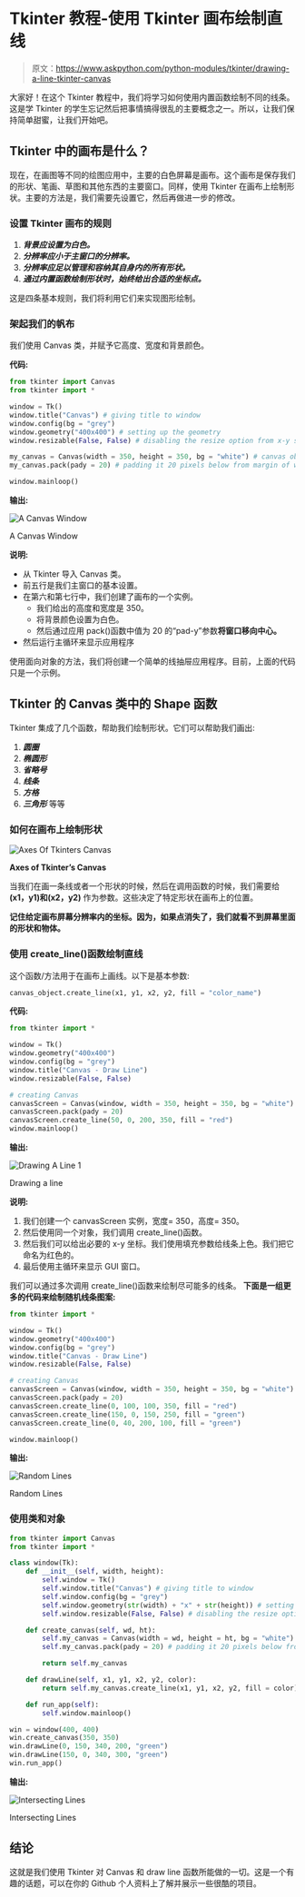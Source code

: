 # Tkinter 教程-使用 Tkinter 画布绘制直线

> 原文：<https://www.askpython.com/python-modules/tkinter/drawing-a-line-tkinter-canvas>

大家好！在这个 Tkinter 教程中，我们将学习如何使用内置函数绘制不同的线条。这是学 Tkinter 的学生忘记然后把事情搞得很乱的主要概念之一。所以，让我们保持简单甜蜜，让我们开始吧。

## Tkinter 中的画布是什么？

现在，在画图等不同的绘图应用中，主要的白色屏幕是画布。这个画布是保存我们的形状、笔画、草图和其他东西的主要窗口。同样，使用 Tkinter 在画布上绘制形状。主要的方法是，我们需要先设置它，然后再做进一步的修改。

### 设置 Tkinter 画布的规则

1.  ***背景应设置为白色。***
2.  ***分辨率应小于主窗口的分辨率。***
3.  ***分辨率应足以管理和容纳其自身内的所有形状。***
4.  ***通过内置函数绘制形状时，始终给出合适的坐标点。***

这是四条基本规则，我们将利用它们来实现图形绘制。

### 架起我们的帆布

我们使用 Canvas 类，并赋予它高度、宽度和背景颜色。

**代码:**

```py
from tkinter import Canvas
from tkinter import *

window = Tk()
window.title("Canvas") # giving title to window
window.config(bg = "grey")
window.geometry("400x400") # setting up the geometry
window.resizable(False, False) # disabling the resize option from x-y sides

my_canvas = Canvas(width = 350, height = 350, bg = "white") # canvas object to create canvas
my_canvas.pack(pady = 20) # padding it 20 pixels below from margin of window

window.mainloop()

```

**输出:**

![A Canvas Window](img/33fb7276e8cd56d970e74c3480980887.png)

A Canvas Window

**说明:**

*   从 Tkinter 导入 Canvas 类。
*   前五行是我们主窗口的基本设置。
*   在第六和第七行中，我们创建了画布的一个实例。
    *   我们给出的高度和宽度是 350。
    *   将背景颜色设置为白色。
    *   然后通过应用 pack()函数中值为 20 的“pad-y”参数**将窗口移向中心。**
*   然后运行主循环来显示应用程序

使用面向对象的方法，我们将创建一个简单的线抽屉应用程序。目前，上面的代码只是一个示例。

## Tkinter 的 Canvas 类中的 Shape 函数

Tkinter 集成了几个函数，帮助我们绘制形状。它们可以帮助我们画出:

1.  ***圆圈***
2.  ***椭圆形***
3.  ***省略号***
4.  ***线条***
5.  ***方格***
6.  ***三角形*** 等等

### 如何在画布上绘制形状

![Axes Of Tkinters Canvas](img/ec88136a769f428f2f4686c44c623df9.png)

**Axes of Tkinter’s Canvas**

当我们在画一条线或者一个形状的时候，然后在调用函数的时候，我们需要给 **(x1，y1)和(x2，y2)** 作为参数。这些决定了特定形状在画布上的位置。

**记住给定画布屏幕分辨率内的坐标。因为，如果点消失了，我们就看不到屏幕里面的形状和物体。**

### 使用 create_line()函数绘制直线

这个函数/方法用于在画布上画线。以下是基本参数:

```py
canvas_object.create_line(x1, y1, x2, y2, fill = "color_name")

```

**代码:**

```py
from tkinter import *

window = Tk()
window.geometry("400x400")
window.config(bg = "grey")
window.title("Canvas - Draw Line")
window.resizable(False, False)

# creating Canvas
canvasScreen = Canvas(window, width = 350, height = 350, bg = "white")
canvasScreen.pack(pady = 20)
canvasScreen.create_line(50, 0, 200, 350, fill = "red")
window.mainloop()

```

**输出:**

![Drawing A Line 1](img/dd81f9681ceb149996886c017ae5dfe1.png)

Drawing a line

**说明:**

1.  我们创建一个 canvasScreen 实例，宽度= 350，高度= 350。
2.  然后使用同一个对象，我们调用 create_line()函数。
3.  然后我们可以给出必要的 x-y 坐标。我们使用填充参数给线条上色。我们把它命名为红色的。
4.  最后使用主循环来显示 GUI 窗口。

我们可以通过多次调用 create_line()函数来绘制尽可能多的线条。 **下面是一组更多的代码来绘制随机线条图案:**

```py
from tkinter import *

window = Tk()
window.geometry("400x400")
window.config(bg = "grey")
window.title("Canvas - Draw Line")
window.resizable(False, False)

# creating Canvas
canvasScreen = Canvas(window, width = 350, height = 350, bg = "white")
canvasScreen.pack(pady = 20)
canvasScreen.create_line(0, 100, 100, 350, fill = "red")
canvasScreen.create_line(150, 0, 150, 250, fill = "green")
canvasScreen.create_line(0, 40, 200, 100, fill = "green")

window.mainloop()

```

**输出:**

![Random Lines](img/20b55a3a880b52f8011018dd5339dba3.png)

Random Lines

### **使用类和对象**

```py
from tkinter import Canvas
from tkinter import *

class window(Tk):
    def __init__(self, width, height):
        self.window = Tk()
        self.window.title("Canvas") # giving title to window
        self.window.config(bg = "grey")
        self.window.geometry(str(width) + "x" + str(height)) # setting up the geometry
        self.window.resizable(False, False) # disabling the resize option from x-y sides

    def create_canvas(self, wd, ht):
        self.my_canvas = Canvas(width = wd, height = ht, bg = "white") # canvas object to create canvas
        self.my_canvas.pack(pady = 20) # padding it 20 pixels below from top margin of window

        return self.my_canvas

    def drawLine(self, x1, y1, x2, y2, color):
        return self.my_canvas.create_line(x1, y1, x2, y2, fill = color)

    def run_app(self):
        self.window.mainloop()

win = window(400, 400)
win.create_canvas(350, 350)
win.drawLine(0, 150, 340, 200, "green")
win.drawLine(150, 0, 340, 300, "green")
win.run_app()

```

**输出:**

![Intersecting Lines](img/173ff13202a15314ecf9e480d8144d66.png)

Intersecting Lines

## 结论

这就是我们使用 Tkinter 对 Canvas 和 draw line 函数所能做的一切。这是一个有趣的话题，可以在你的 Github 个人资料上了解并展示一些很酷的项目。